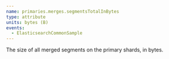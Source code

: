 ```yaml
---
name: primaries.merges.segmentsTotalInBytes
type: attribute
units: bytes (B)
events:
  - ElasticsearchCommonSample
---
```


The size of all merged segments on the primary shards, in bytes.
